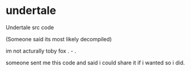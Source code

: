# undertale
Undertale src code


(Someone said its most likely decompiled) 

im not acturally toby fox . - .  

someone sent me this code and said i could share it if i wanted so i did.  
